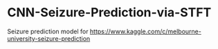 # CNN-Seizure-Prediction-via-STFT
Seizure prediction model for https://www.kaggle.com/c/melbourne-university-seizure-prediction

